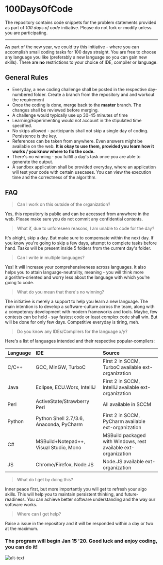 # 100DaysOfCode
The repository contains code snippets for the problem statements provided as part of *100 days of code* initiative.
Please do not fork or modify unless you are participating.

---

As part of the new year, we could try this initiative - where you can accomplish small coding tasks for 100 days straight. You are free to choose any language you like (preferably a new language so you can gain new skills). There are **no** restrictions to your choice of IDE, compiler or language.

## General Rules
- Everyday, a new coding challenge shall be posted in the respective day-numbered folder. Create a branch from the repository and and workout the requirement
- Once the coding is done, merge back to the **master** branch. The changes shall be reviewed before merging.
- A challenge would typically use up 30-45 minutes of time
- Learning/Experimenting would not account in the stipulated time specified.
- No skips allowed - participants shall not skip a single day of coding. Persistence is the key.
- References can be taken from anywhere. Even answers might be available on the web. **It is okay to use them, provided you learn how it works / you know where to fix the code.** 
- There's no winning - you fulfill a day's task once you are able to generate the output.
- A sandbox application shall be provided everyday, where an application will test your code with certain usecases. You can view the execution time and the correctness of the algorithm.


## FAQ
> Can I work on this outside of the organization?

Yes, this repository is public and can be accessed from anywhere in the web. Please make sure you do not commit any confidential contents.

> What if, due to unforeseen reasons, I am unable to code for the day?

It's alright, skip a day. But make sure to compensate within the next day. If you know you're going to skip a few days, attempt to complete tasks before hand. Tasks will be present inside 5 folders from the current day's folder.

> Can I write in multiple languages?

Yes! It will increase your comprehensiveness across languages. It also helps you to attain language-neutrality, meaning - you will think more algorithm-oriented and worry less about the language with which you're going to code.

> What do you mean that there's no winning?

The initiative is merely a support to help you learn a new language. The main intention is to develop a software-culture across the team, along with a competency development with modern frameworks and tools. Maybe, few contests can be held - say fastest code or least complex code shall win. But will be done for only few days. Competitive everyday is tiring, meh.

> Do you know any IDEs/Compilers for the language x/y?

Here's a list of languages intended and their respective popular-compilers:

| Language      | IDE                             | Source  |
|:------------- |:-------------                   |:-----|
| C/C++         | GCC, MinGW, TurboC              | First 2 in SCCM, TurboC available ext-organization |
| Java          | Eclipse, ECU.Worx, IntelliJ     |   First 2 in SCCM, IntelliJ available ext-organization |
| Perl          | ActiveState/Strawberry Perl     | All available in SCCM  |
| Python        | Python Shell 2.7/3.6, Anaconda, PyCharm | First 2 in SCCM, PyCharm available ext-organization |
| C#            | MSBuild+Notepad++, Visual Studio, Mono | MSBuild packaged with Windows, rest available ext-organization |
| JS            | Chrome/Firefox, Node.JS         | Node.JS available ext-organization  |

> What do I get by doing this?

Inner peace first, but more importantly you will get to refresh your algo skills. This will help you to maintain persistent thinking, and future-readiness. You can achieve better software understanding and the way our software works.

> Where can I get help?

Raise a issue in the repository and it will be responded within a day or two at the maximum.


### The program will begin Jan 15 '20. Good luck and enjoy coding, you can do it!

![alt-text](http://images2.wikia.nocookie.net/__cb20120711175105/bigbangtheory/images/3/32/Funny-live-long-and-prosper-sheldon-sheldon-cooper-the-big-bang-theory-Favim.com-286976.jpg "Good luck!")


